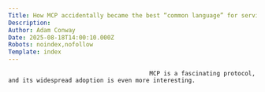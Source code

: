 ```yaml
---
Title: How MCP accidentally became the best “common language” for services to talk
Description: 
Author: Adam Conway
Date: 2025-08-18T14:00:10.000Z
Robots: noindex,nofollow
Template: index
---
```


                                            MCP is a fascinating protocol, and its widespread adoption is even more interesting.
                                        